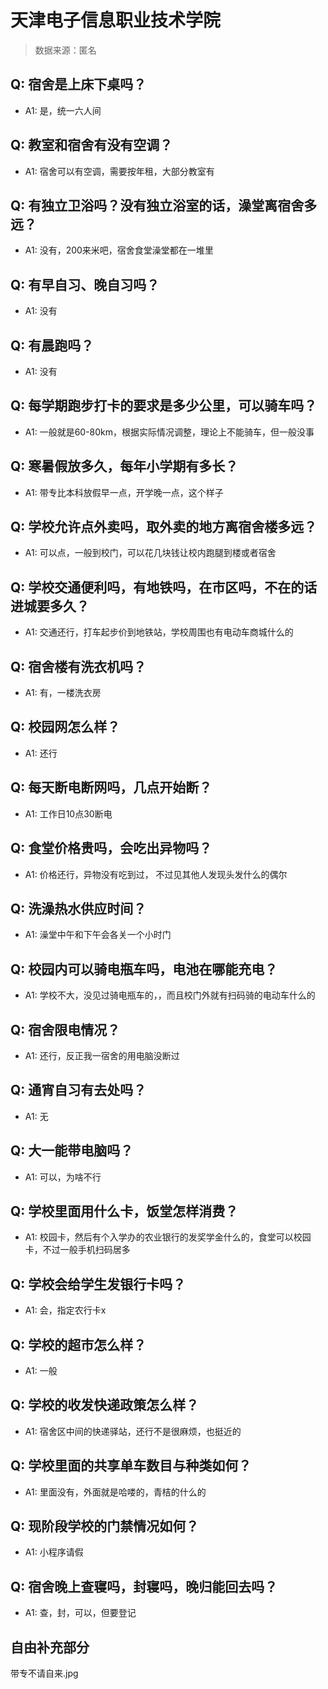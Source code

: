 # 天津电子信息职业技术学院

> 数据来源：匿名

## Q: 宿舍是上床下桌吗？

- A1: 是，统一六人间

## Q: 教室和宿舍有没有空调？

- A1: 宿舍可以有空调，需要按年租，大部分教室有

## Q: 有独立卫浴吗？没有独立浴室的话，澡堂离宿舍多远？

- A1: 没有，200来米吧，宿舍食堂澡堂都在一堆里

## Q: 有早自习、晚自习吗？

- A1: 没有

## Q: 有晨跑吗？

- A1: 没有

## Q: 每学期跑步打卡的要求是多少公里，可以骑车吗？

- A1: 一般就是60-80km，根据实际情况调整，理论上不能骑车，但一般没事

## Q: 寒暑假放多久，每年小学期有多长？

- A1: 带专比本科放假早一点，开学晚一点，这个样子

## Q: 学校允许点外卖吗，取外卖的地方离宿舍楼多远？

- A1: 可以点，一般到校门，可以花几块钱让校内跑腿到楼或者宿舍

## Q: 学校交通便利吗，有地铁吗，在市区吗，不在的话进城要多久？

- A1: 交通还行，打车起步价到地铁站，学校周围也有电动车商城什么的

## Q: 宿舍楼有洗衣机吗？

- A1: 有，一楼洗衣房

## Q: 校园网怎么样？

- A1: 还行

## Q: 每天断电断网吗，几点开始断？

- A1: 工作日10点30断电

## Q: 食堂价格贵吗，会吃出异物吗？

- A1: 价格还行，异物没有吃到过，
不过见其他人发现头发什么的偶尔

## Q: 洗澡热水供应时间？

- A1: 澡堂中午和下午会各关一个小时门

## Q: 校园内可以骑电瓶车吗，电池在哪能充电？

- A1: 学校不大，没见过骑电瓶车的，，而且校门外就有扫码骑的电动车什么的

## Q: 宿舍限电情况？

- A1: 还行，反正我一宿舍的用电脑没断过

## Q: 通宵自习有去处吗？

- A1: 无

## Q: 大一能带电脑吗？

- A1: 可以，为啥不行

## Q: 学校里面用什么卡，饭堂怎样消费？

- A1: 校园卡，然后有个入学办的农业银行的发奖学金什么的，食堂可以校园卡，不过一般手机扫码居多

## Q: 学校会给学生发银行卡吗？

- A1: 会，指定农行卡x

## Q: 学校的超市怎么样？

- A1: 一般

## Q: 学校的收发快递政策怎么样？

- A1: 宿舍区中间的快递驿站，还行不是很麻烦，也挺近的

## Q: 学校里面的共享单车数目与种类如何？

- A1: 里面没有，外面就是哈喽的，青桔的什么的

## Q: 现阶段学校的门禁情况如何？

- A1: 小程序请假

## Q: 宿舍晚上查寝吗，封寝吗，晚归能回去吗？

- A1: 查，封，可以，但要登记

## 自由补充部分

带专不请自来.jpg